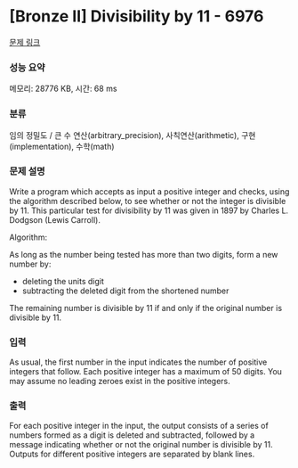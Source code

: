 # [Bronze II] Divisibility by 11 - 6976 

[문제 링크](https://www.acmicpc.net/problem/6976) 

### 성능 요약

메모리: 28776 KB, 시간: 68 ms

### 분류

임의 정밀도 / 큰 수 연산(arbitrary_precision), 사칙연산(arithmetic), 구현(implementation), 수학(math)

### 문제 설명

<p>Write a program which accepts as input a positive integer and checks, using the algorithm described below, to see whether or not the integer is divisible by 11. This particular test for divisibility by 11 was given in 1897 by Charles L. Dodgson (Lewis Carroll).</p>

<p>Algorithm:</p>

<p>As long as the number being tested has more than two digits, form a new number by:</p>

<ul>
	<li>deleting the units digit</li>
	<li>subtracting the deleted digit from the shortened number</li>
</ul>

<p>The remaining number is divisible by 11 if and only if the original number is divisible by 11.</p>

### 입력 

 <p>As usual, the first number in the input indicates the number of positive integers that follow. Each positive integer has a maximum of 50 digits. You may assume no leading zeroes exist in the positive integers.</p>

### 출력 

 <p>For each positive integer in the input, the output consists of a series of numbers formed as a digit is deleted and subtracted, followed by a message indicating whether or not the original number is divisible by 11. Outputs for different positive integers are separated by blank lines.</p>

